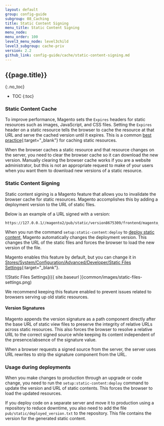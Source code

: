```yaml
---
layout: default
group: config-guide
subgroup: 08_Caching 
title: Static Content Signing
menu_title: Static Content Signing
menu_node: 
menu_order: 100
level3_menu_node: level3child
level3_subgroup: cache-priv 
version: 2.2
github_link: config-guide/cache/static-content-signing.md
---
```


## {{page.title}}
{:.no_toc}

* TOC
{:toc}

### Static Content Cache

To improve performance, Magento sets the `Expires` headers for static resources such as images, JavaScript, and CSS files.
Setting the `Expires` header on a static resource tells the browser to cache the resource at that URL and serve the cached version until it expires.
This is a common [best practice](https://developer.yahoo.com/performance/rules.html#expires=){:target="_blank"} for caching static resources.

When the browser caches a static resource and that resource changes on the server, you need to clear the browser cache so it can download the new version.
Manually clearing the browser cache works if you are a website administrator, but this is not an appropriate request to make of your users when you want them to download new versions of a static resource.

### Static Content Signing

Static content signing is a Magento feature that allows you to invalidate the browser cache for static resources.
Magento accomplishes this by adding a deployment version to the URL of static files.

Below is an example of a URL signed with a version:

~~~
https://127.0.0.1//magento2/pub/static/version8675309/frontend/magento_plushe/en_US/Magento_Theme/favicon.ico
~~~

When you run the command `setup:static-content:deploy` to [deploy static content]({{page.baseurl}}config-guide/cli/config-cli-subcommands-static-view.html), Magento automatically changes the deployment version.
This changes the URL of the static files and forces the browser to load the new version of the file.

Magento enables this feature by default, but you can change it in [Stores/System/Configuration/Advanced/Developer/Static Files Settings](http://docs.magento.com/m2/ee/user_guide/system/static-file-signature.html){:target="_blank"}.

![Static Files Settings]({{ site.baseurl }}common/images/static-files-settings.png)

We recommend keeping this feature enabled to prevent issues related to browsers serving up old static resources.

#### Version Signatures

Magento appends the version signature as a path component directly after the base URL of static view files to preserve the integrity of relative URLs across static resources.
This also forces the browser to resolve a relative URL to the correct signed source while keeping its content independent of the presence/absence of the signature value.

When a browser requests a signed source from the server, the server uses URL rewrites to strip the signature component from the URL.

### Usage during deployments

When you make changes to production through an upgrade or code change, you need to run the `setup:static-content:deploy` command to update the version and URL of static contents.
This forces the browser to load the updated resources.

If you deploy code on a separate server and move it to production using a repository to reduce downtime, you also need to add the file `pub/static/deployed_version.txt` to the repository.
This file contains the version for the generated static content.
